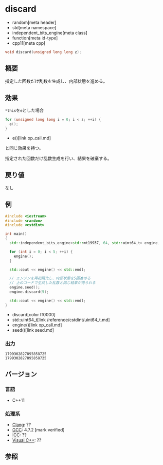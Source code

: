 # discard
* random[meta header]
* std[meta namespace]
* independent_bits_engine[meta class]
* function[meta id-type]
* cpp11[meta cpp]

```cpp
void discard(unsigned long long z);
```

## 概要
指定した回数だけ乱数を生成し、内部状態を進める。


## 効果
`*this`を`e`とした場合

```cpp
for (unsigned long long i = 0; i < z; ++i) {
  e();
}
```
* e()[link op_call.md]

と同じ効果を持つ。

指定された回数だけ乱数生成を行い、結果を破棄する。


## 戻り値
なし


## 例
```cpp example
#include <iostream>
#include <random>
#include <cstdint>

int main()
{
  std::independent_bits_engine<std::mt19937, 64, std::uint64_t> engine;

  for (int i = 0; i < 5; ++i) {
    engine();
  }

  std::cout << engine() << std::endl;

  // エンジンを再初期化し、内部状態を5回進める
  // 上のコードで生成した乱数と同じ結果が得られる
  engine.seed();
  engine.discard(5);

  std::cout << engine() << std::endl;
}
```
* discard[color ff0000]
* std::uint64_t[link /reference/cstdint/uint64_t.md]
* engine()[link op_call.md]
* seed()[link seed.md]

### 出力
```
1799302827895858725
1799302827895858725
```

## バージョン
### 言語
- C++11

### 処理系
- [Clang](/implementation.md#clang): ??
- [GCC](/implementation.md#gcc): 4.7.2 [mark verified]
- [ICC](/implementation.md#icc): ??
- [Visual C++](/implementation.md#visual_cpp): ??


## 参照


